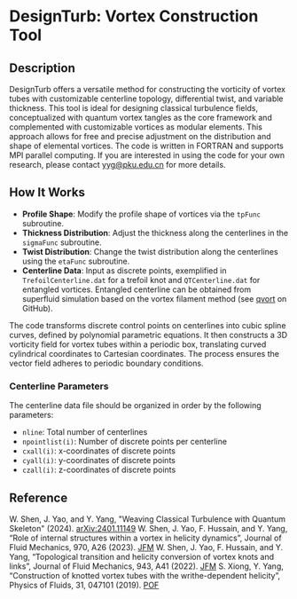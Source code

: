 # DesignTurb: Vortex Construction Tool

## Description
DesignTurb offers a versatile method for constructing the vorticity of vortex tubes with customizable centerline topology, differential twist, and variable thickness. This tool is ideal for designing classical turbulence fields, conceptualized with quantum vortex tangles as the core framework and complemented with customizable vortices as modular elements. This approach allows for free and precise adjustment on the distribution and shape of elemental vortices. The code is written in FORTRAN and supports MPI parallel computing. If you are interested in using the code for your own research, please contact yyg@pku.edu.cn for more details.

## How It Works
- **Profile Shape**: Modify the profile shape of vortices via the `tpFunc` subroutine.
- **Thickness Distribution**: Adjust the thickness along the centerlines in the `sigmaFunc` subroutine.
- **Twist Distribution**: Change the twist distribution along the centerlines using the `etaFunc` subroutine.
- **Centerline Data**: Input as discrete points, exemplified in `TrefoilCenterline.dat` for a trefoil knot and `QTCenterline.dat` for entangled vortices. Entangled centerline can be obtained from superfluid simulation based on the vortex filament method (see [qvort](https://github.com/abag/qvort) on GitHub).

The code transforms discrete control points on centerlines into cubic spline curves, defined by polynomial parametric equations. It then constructs a 3D vorticity field for vortex tubes within a periodic box, translating curved cylindrical coordinates to Cartesian coordinates. The process ensures the vector field adheres to periodic boundary conditions.

### Centerline Parameters
The centerline data file should be organized in order by the following parameters:
- `nline`: Total number of centerlines
- `npointlist(i)`: Number of discrete points per centerline
- `cxall(i)`: x-coordinates of discrete points
- `cyall(i)`: y-coordinates of discrete points
- `czall(i)`: z-coordinates of discrete points

## Reference
W. Shen, J. Yao, and Y. Yang, "Weaving Classical Turbulence with Quantum Skeleton" (2024). [arXiv:2401.11149](https://arxiv.org/abs/2401.11149)
W. Shen, J. Yao, F. Hussain, and Y. Yang, “Role of internal structures within a vortex in helicity dynamics”, Journal of Fluid Mechanics, 970, A26 (2023). [JFM](https://doi.org/10.1017/jfm.2023.620)
W. Shen, J. Yao, F. Hussain, and Y. Yang, “Topological transition and helicity conversion of	vortex knots and links”, Journal of Fluid Mechanics, 943, A41 (2022). [JFM](https://doi.org/10.1017/jfm.2022.464)
S. Xiong, Y. Yang, “Construction of knotted vortex tubes with the writhe-dependent helicity”, Physics of Fluids, 31, 047101 (2019). [POF](https://doi.org/10.1063/1.5088015)
